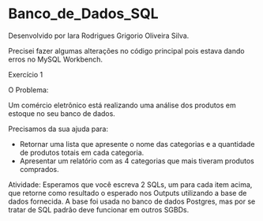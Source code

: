 # Banco_de_Dados_SQL

<p> Desenvolvido por Iara Rodrigues Grigorio Oliveira Silva. </p>
<p> Precisei fazer algumas alterações no código principal pois estava dando erros no
MySQL Workbench.</p>
<p> Exercício 1 </p>
<p> O Problema:</p>
<p> Um comércio eletrônico está realizando uma análise dos produtos em estoque no seu
banco de dados. </p>
<p> Precisamos da sua ajuda para:</p>
<ul>
  <li>Retornar uma lista que apresente o nome das categorias e a quantidade de
  produtos totais em cada categoria.</li>
  <li>Apresentar um relatório com as 4 categorias que mais tiveram produtos
  comprados.</li>
</ul>
<p>Atividade: Esperamos que você escreva 2 SQLs, um para cada item acima, que retorne
como resultado o esperado nos Outputs utilizando a base de dados fornecida. A base foi usada
no banco de dados Postgres, mas por se tratar de SQL padrão deve funcionar em outros SGBDs.</p>
